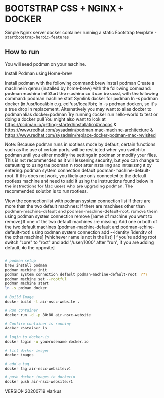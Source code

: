 # BOOTSTRAP CSS + NGINX + DOCKER

Simple Nginx server docker container running a static Bootstrap template - [`startboostrap-heroic-features`](https://github.com/BlackrockDigital/startbootstrap-heroic-features)

## How to run

You will need podman on your machine.

Install Podman using Home-brew

Install podman with the following command: brew install podman
Create a machine in qemu (installed by home-brew) with the following command: podman machine init
Start the machine so it can be used, with the following command: podman machine start
Symlink docker for podman ln -s podman docker  (in /usr/local/bin e.g. cd /usr/local/bin; ln -s podman docker), so it's a true drop in replacement. Alternatively you may want to alias docker to podman alias docker=podman
Try running docker run hello-world to test or doing a docker pull <fully-qualified-image-name>
You might also want to look at https://podman.io/getting-started/installation#macos & https://www.redhat.com/sysadmin/podman-mac-machine-architecture & https://www.redhat.com/sysadmin/replace-docker-podman-mac-revisited

Note: Because podman runs in rootless mode by default, certain functions such as the use of certain ports, will be restricted when you switch to podman until you either modify the settings in podman or modify your files. This is not recommended as it will lessening security, but you can change to defaulting to using the podman in root after installing and initializing it by entering: podman system connection default podman-machine-default-root. If this does not work, you likely are only connected to the default rootless machine and need to add it using the instructions found below in the instructions for Mac users who are upgrading podman. The recommended solution is to run rootless.

View the connection list with podman system connection list
If there are more than the two default machines:
If there are machines other than podman-machine-default and podman-machine-default-root, remove them using podman system connection remove [name of machine you want to remove]
If one of the two default machines are missing:
Add one or both of the two default machines (podman-machine-default and podman-achine-default-root) using podman system connection add --identity [identity of the other machine] [whichever name is not in the list] [if you're adding root switch "core" to "root" and add "/user/1000" after "run", if you are adding default, do the opposite]
  
  

```bash

# podman setup
brew install podman
podman machine init  
podman system connection default podman-machine-default-root  ???
podman machine set --rootful
podman machine start
ln -s podman docker

# Build Image
docker build -t air-nscc-website .

# Run container
docker run -d -p 80:80 air-nscc-website

# Confirm container is running
docker container ls

# login to docker.io
docker login -u youerusename docker.io

# list docker images
docker images 

# add a tag
docker tag air-nscc-website:v1

# push docker images to dockerio
docker push air-nscc-website:v1

```
VERSION 20200719
Markus
